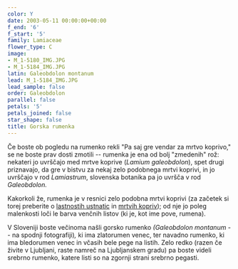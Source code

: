 ```yaml
---
color: Y
date: 2003-05-11 00:00:00+00:00
f_end: '6'
f_start: '5'
family: Lamiaceae
flower_type: C
image:
- M_1-5180_IMG.JPG
- M_1-5184_IMG.JPG
latin: Galeobdolon montanum
lead: M_1-5184_IMG.JPG
lead_sample: false
order: Galeobdolon
parallel: false
petals: '5'
petals_joined: false
star_shape: false
title: Gorska rumenka
---
```

Če boste ob pogledu na rumenko rekli \"Pa saj gre vendar za mrtvo koprivo,\" se ne boste prav dosti zmotili -- rumenka je ena od bolj \"zmedenih\" rož: nekateri jo uvrščajo med mrtve koprive (*Lamium galeobdolon*), spet drugi priznavajo, da gre v bistvu za nekaj zelo podobnega mrtvi koprivi, in jo uvrščajo v rod *Lamiastrum*, slovenska botanika pa jo uvršča v rod *Galeobdolon.*

Kakorkoli že, rumenka je v resnici zelo podobna mrtvi koprivi (za začetek si torej preberite o [lastnostih ustnatic](../family/lamiaceae/) in [mrtvih kopriv](../genus/lamium/)); od nje jo poleg malenkosti loči le barva venčnih listov (ki je, kot ime pove, rumena).

V Sloveniji boste večinoma našli gorsko rumenko *(Galeobdolon montanum* -- na spodnji fotografiji)*,* ki ima zlatorumen venec, ter navadno rumenko, ki ima bledorumen venec in včasih bele pege na listih. Zelo redko (razen če živite v Ljubljani, raste namreč na Ljubljanskem gradu) pa boste videli srebrno rumenko, katere listi so na zgornji strani srebrno pegasti.
